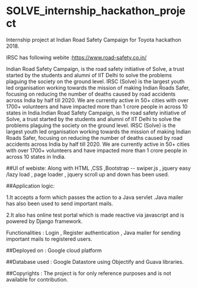 # SOLVE_internship_hackathon_project
Internship project at Indian Road Safety Campaign for Toyota hackathon 2018.

IRSC has following webite :https://www.road-safety.co.in/

Indian Road Safety Campaign, is the road safety initiative of Solve, a trust started by the students and alumni of 
IIT Delhi to solve the problems plaguing the society on the ground level. IRSC (Solve) is the largest youth led organisation
working towards the mission of making Indian Roads Safer, focusing on reducing the number of deaths caused by road accidents
across India by half till 2020. We are currently active in 50+ cities with over 1700+ volunteers and have impacted more than
1 crore people in across 10 states in India.Indian Road Safety Campaign, is the road safety initiative of Solve, a trust
started by the students and alumni of IIT Delhi to solve the problems plaguing the society on the ground level. IRSC (Solve) is 
the largest youth led organisation working towards the mission of making Indian Roads Safer, focusing on reducing the number 
of deaths caused by road accidents across India by half till 2020. We are currently active in 50+ cities with over 1700+ 
volunteers and have impacted more than 1 crore people in across 10 states in India.

##UI of webiste:
Along with HTML ,CSS ,Bootstrap -- swiper.js , jquery easy /lazy load , page loader , jquery scroll up and down has been used.

##Application logic:

1.It accepts a form which passes the action to a Java servlet .Java mailer has also been used to send important mails.

2.It also has online test portal which is made reactive via javascript and is powered by Django framework.

Functionalities : Login , Register authentication , Java mailer for sending important mails to registered users.

##Deployed on :
Google cloud platform

##Database used :
Google Datastore using Objectify and Guava libraries.

##Copyrights :
The project is for only reference purposes and is not available for contribution.
